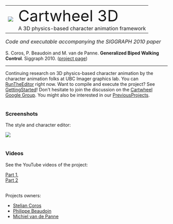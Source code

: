 <table border="0" valign="MIDDLE">
 <tr>
  <td>
   <img src="../web/vitruvian-man.jpg" />
  </td>
  <td>
   <font size='8'>Cartwheel 3D</font><br>
   A 3D physics-based character animation framework
  </td>
 </tr>
</table>

<font size='3'><i>Code and executable accompanying the SIGGRAPH 2010 paper</i></font><br><br>
S. Coros, P. Beaudoin and M. van de Panne. <b>Generalized Biped Walking Control</b>. Siggraph 2010. ([project page](http://cs.ubc.ca/~van/papers/2010-TOG-gbwc/index.html))

---

Continuing research on 3D physics-based character animation by the character animation folks at UBC Imager graphics lab. You can [RunTheEditor](./RunTheEditor.md) right now. Want to compile and execute the project? See [GettingStarted](./GettingStarted.md)! Don't hesitate to join the discussion on the [Cartwheel Google Group](http://groups.google.com/group/cartwheel-3d). You might also be interested in our [PreviousProjects](./PreviousProjects.md).<br><br>

### Screenshots ###

The style and character editor:<br>

<img src="../web/editorScreenShot.jpg" /><br><br>

### Videos ###

See the YouTube videos of the project:

[Part 1](https://www.youtube.com/watch?v=lOxeyyooDmw),<br>
[Part 2](https://www.youtube.com/watch?v=MHj8RDfyqP0)<br><br>

Projects owners:

  * [Stelian Coros](http://crl.ethz.ch/people/coros/index.html)
  * [Philippe Beaudoin](https://scholar.google.ca/citations?user=SUbqiqwAAAAJ&hl=en)
  * [Michiel van de Panne](http://cs.ubc.ca/~van)